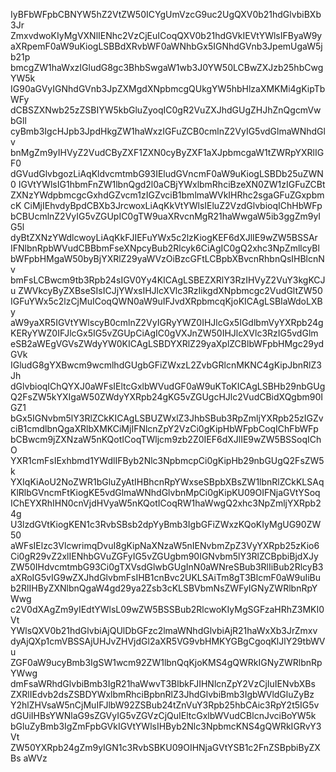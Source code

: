 IyBFbWFpbCBNYW5hZ2VtZW50ICYgUmVzcG9uc2UgQXV0b21hdGlvbiBXb3Jr
ZmxvdwoKIyMgVXNlIENhc2VzCjEuICoqQXV0b21hdGVkIEVtYWlsIFByaW9y
aXRpemF0aW9uKiogLSBBdXRvbWF0aWNhbGx5IGNhdGVnb3JpemUgaW5jb21p
bmcgZW1haWxzIGludG8gc3BhbSwgaW1wb3J0YW50LCBwZXJzb25hbCwgYW5k
IG90aGVyIGNhdGVnb3JpZXMgdXNpbmcgQUkgYW5hbHlzaXMKMi4gKipTbWFy
dCBSZXNwb25zZSBIYW5kbGluZyoqIC0gR2VuZXJhdGUgZHJhZnQgcmVwbGll
cyBmb3IgcHJpb3JpdHkgZW1haWxzIGFuZCB0cmlnZ2VyIG5vdGlmaWNhdGlv
bnMgZm9yIHVyZ2VudCByZXF1ZXN0cyByZXF1aXJpbmcgaW1tZWRpYXRlIGF0
dGVudGlvbgozLiAqKldvcmtmbG93IEludGVncmF0aW9uKiogLSBDb25uZWN0
IGVtYWlsIG1hbmFnZW1lbnQgd2l0aCBjYWxlbmRhciBzeXN0ZW1zIGFuZCBt
ZXNzYWdpbmcgcGxhdGZvcm1zIGZvciB1bmlmaWVkIHRhc2sgaGFuZGxpbmcK
CiMjIEhvdyBpdCBXb3JrcwoxLiAqKkVtYWlsIEluZ2VzdGlvbioqIChHbWFp
bCBUcmlnZ2VyIG5vZGUpIC0gTW9uaXRvcnMgR21haWwgaW5ib3ggZm9yIG5l
dyBtZXNzYWdlcwoyLiAqKkFJIEFuYWx5c2lzKiogKEF6dXJlIE9wZW5BSSAr
IFNlbnRpbWVudCBBbmFseXNpcyBub2Rlcyk6CiAgIC0gQ2xhc3NpZmllcyBl
bWFpbHMgaW50byBjYXRlZ29yaWVzOiBzcGFtLCBpbXBvcnRhbnQsIHBlcnNv
bmFsLCBwcm9tb3Rpb24sIGV0Yy4KICAgLSBEZXRlY3RzIHVyZ2VuY3kgKCJu
ZWVkcyByZXBseSIsICJjYWxsIHJlcXVlc3RzIikgdXNpbmcgc2VudGltZW50
IGFuYWx5c2lzCjMuICoqQWN0aW9uIFJvdXRpbmcqKjoKICAgLSBIaWdoLXBy
aW9yaXR5IGVtYWlscyB0cmlnZ2VyIGRyYWZ0IHJlcGx5IGdlbmVyYXRpb24g
KERyYWZ0IFJlcGx5IG5vZGUpCiAgIC0gVXJnZW50IHJlcXVlc3RzIG5vdGlm
eSB2aWEgVGVsZWdyYW0KICAgLSBDYXRlZ29yaXplZCBlbWFpbHMgc29ydGVk
IGludG8gYXBwcm9wcmlhdGUgbGFiZWxzL2ZvbGRlcnMKNC4gKipJbnRlZ3Jh
dGlvbioqIChQYXJ0aWFsIEltcGxlbWVudGF0aW9uKToKICAgLSBHb29nbGUg
Q2FsZW5kYXIgaW50ZWdyYXRpb24gKG5vZGUgcHJlc2VudCBidXQgbm90IGZ1
bGx5IGNvbm5lY3RlZCkKICAgLSBUZWxlZ3JhbSBub3RpZmljYXRpb25zIGZv
ciB1cmdlbnQgaXRlbXMKCiMjIFNlcnZpY2VzCi0gKipHbWFpbCoqIChFbWFp
bCBwcm9jZXNzaW5nKQotICoqTWljcm9zb2Z0IEF6dXJlIE9wZW5BSSoqIChO
YXR1cmFsIExhbmd1YWdlIFByb2Nlc3NpbmcpCi0gKipHb29nbGUgQ2FsZW5k
YXIqKiAoU2NoZWR1bGluZyAtIHBhcnRpYWxseSBpbXBsZW1lbnRlZCkKLSAq
KlRlbGVncmFtKiogKE5vdGlmaWNhdGlvbnMpCi0gKipKU09OIFNjaGVtYSoq
IChEYXRhIHN0cnVjdHVyaW5nKQotICoqRW1haWwgQ2xhc3NpZmljYXRpb24g
U3lzdGVtKiogKEN1c3RvbSBsb2dpYyBmb3IgbGFiZWxzKQoKIyMgUG90ZW50
aWFsIElzc3VlcwrimqDvuI8gKipNaXNzaW5nIENvbmZpZ3VyYXRpb25zKio6
Ci0gR29vZ2xlIENhbGVuZGFyIG5vZGUgbm90IGNvbm5lY3RlZCBpbiBjdXJy
ZW50IHdvcmtmbG93Ci0gTXVsdGlwbGUgInN0aWNreSBub3RlIiBub2RlcyB3
aXRoIG5vIG9wZXJhdGlvbmFsIHB1cnBvc2UKLSAiTm8gT3BlcmF0aW9uIiBu
b2RlIHByZXNlbnQgaW4gd29ya2Zsb3cKLSBVbmNsZWFyIGNyZWRlbnRpYWwg
c2V0dXAgZm9yIEdtYWlsL09wZW5BSSBub2RlcwoKIyMgSGFzaHRhZ3MKI0Vt
YWlsQXV0b21hdGlvbiAjQUlDbGFzc2lmaWNhdGlvbiAjR21haWxXb3JrZmxv
dyAjQXp1cmVBSSAjUHJvZHVjdGl2aXR5VG9vbHMKYGBgCgoqKlJlY29tbWVu
ZGF0aW9ucyBmb3IgSW1wcm92ZW1lbnQqKjoKMS4gQWRkIGNyZWRlbnRpYWwg
dmFsaWRhdGlvbiBmb3IgR21haWwvT3BlbkFJIHNlcnZpY2VzCjIuIENvbXBs
ZXRlIEdvb2dsZSBDYWxlbmRhciBpbnRlZ3JhdGlvbiBmb3IgbWVldGluZyBz
Y2hlZHVsaW5nCjMuIFJlbW92ZSBub24tZnVuY3Rpb25hbCAic3RpY2t5IG5v
dGUiIHBsYWNlaG9sZGVyIG5vZGVzCjQuIEltcGxlbWVudCBlcnJvciBoYW5k
bGluZyBmb3IgZmFpbGVkIGVtYWlsIHByb2Nlc3NpbmcKNS4gQWRkIGRvY3Vt
ZW50YXRpb24gZm9yIGN1c3RvbSBKU09OIHNjaGVtYSB1c2FnZSBpbiByZXBs
aWVz
